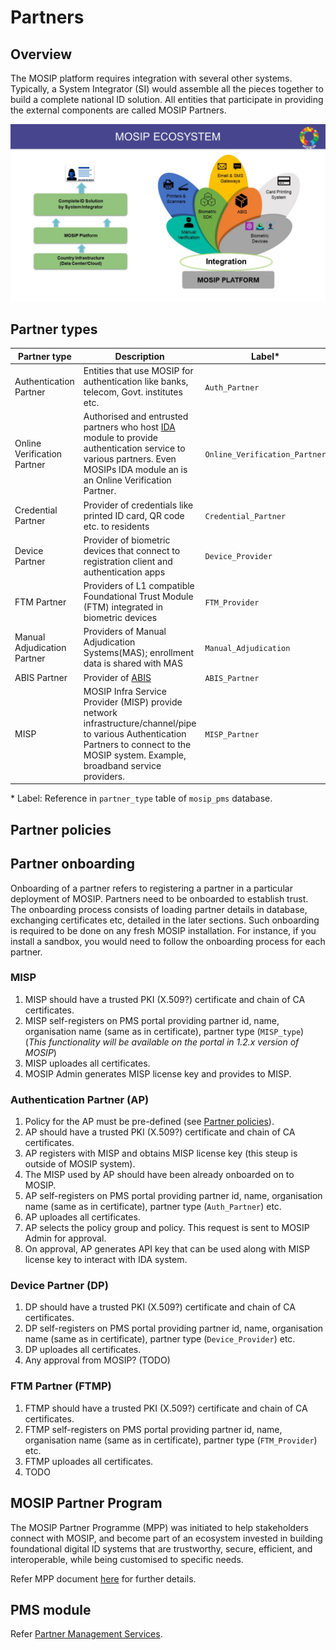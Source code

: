 # Partners

## Overview
The MOSIP platform requires integration with several other systems.  Typically, a System Integrator (SI) would assemble all the pieces together to build a complete national ID solution.  All entities that participate in providing the external components are called MOSIP Partners. 

![](_images/mosip-ecosystem.jpg)

## Partner types
|Partner type|Description|Label\*|
|---|---|---|
|Authentication Partner| Entities that use MOSIP for authentication like banks, telecom, Govt. institutes etc.|`Auth_Partner`|
|Online Verification Partner|Authorised and entrusted partners who host [IDA](id-authentication.md) module to provide authentication service to various partners. Even MOSIPs IDA module an is an Online Verification Partner.|`Online_Verification_Partner`|
|Credential Partner|Provider of credentials like printed ID card, QR code etc. to residents|`Credential_Partner`|
|Device Partner| Provider of biometric devices that connect to registration client and authentication apps|`Device_Provider`|
|FTM Partner|Providers of L1 compatible Foundational Trust Module (FTM) integrated in biometric devices|`FTM_Provider`|
|Manual Adjudication Partner| Providers of Manual Adjudication Systems(MAS); enrollment data is shared with MAS|`Manual_Adjudication`|
|ABIS Partner|Provider of [ABIS](abis.md)|`ABIS_Partner`|
|MISP|MOSIP Infra Service Provider (MISP) provide network infrastructure/channel/pipe to various Authentication Partners to connect to the MOSIP system. Example, broadband service providers.|`MISP_Partner`| 

\* Label:  Reference in `partner_type` table of `mosip_pms` database.

## Partner policies

## Partner onboarding
Onboarding of a partner refers to registering a partner in a particular deployment of MOSIP.  Partners need to be onboarded to establish trust.  The onboarding process consists of loading partner details in database, exchanging certificates etc, detailed in the later sections.  Such onboarding is required to be done on any fresh MOSIP installation.  For instance, if you install a sandbox, you would need to follow the onboarding process for each partner.

### MISP 
1. MISP should have a trusted PKI (X.509?) certificate and chain of CA certificates.
1. MISP self-registers on PMS portal providing partner id, name, organisation name (same as in certificate), partner type (`MISP_type`) (_This functionality will be available on the portal in 1.2.x version of MOSIP_)
1. MISP uploades all certificates.
1. MOSIP Admin generates MISP license key and provides to MISP.

### Authentication Partner (AP)
1. Policy for the AP must be pre-defined (see [Partner policies](#partner-policies)). 
1. AP should have a trusted PKI (X.509?) certificate and chain of CA certificates.
1. AP registers with MISP and obtains MISP license key (this steup is outside of MOSIP system).
1. The MISP used by AP should have been already onboarded on to MOSIP.
1. AP self-registers on PMS portal providing partner id, name, organisation name (same as in certificate), partner type (`Auth_Partner`) etc.
1. AP uploades all certificates.
1. AP selects the policy group and policy. This request is sent to MOSIP Admin for approval. 
1. On approval, AP generates API key that can be used along with MISP license key to interact with IDA system. 

### Device Partner (DP)
1. DP should have a trusted PKI (X.509?) certificate and chain of CA certificates.
1. DP self-registers on PMS portal providing partner id, name, organisation name (same as in certificate), partner type (`Device_Provider`) etc.
1. DP uploades all certificates.
1. Any approval from MOSIP? (TODO) 

### FTM Partner (FTMP)
1. FTMP should have a trusted PKI (X.509?) certificate and chain of CA certificates.
1. FTMP self-registers on PMS portal providing partner id, name, organisation name (same as in certificate), partner type (`FTM_Provider`) etc.
1. FTMP uploades all certificates.
1. TODO

## MOSIP Partner Program
The MOSIP Partner Programme (MPP) was initiated to help stakeholders connect with MOSIP, and become part of an ecosystem invested in building foundational digital ID systems that are trustworthy, secure, efficient, and interoperable, while being customised to specific needs. 

Refer MPP document [here](https://www.mosip.io/uploads/resources/60914c1597184Program-partner-V7.pdf) for further details.

## PMS module
Refer [Partner Management Services](partner-management.md).

